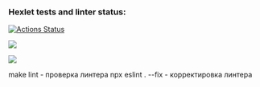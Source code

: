 ### Hexlet tests and linter status:
[![Actions Status](https://github.com/AngelinaMes/frontend-project-44/actions/workflows/hexlet-check.yml/badge.svg)](https://github.com/AngelinaMes/frontend-project-44/actions)

<a href="https://codeclimate.com/github/AngelinaMes/frontend-project-44/maintainability"><img src="https://api.codeclimate.com/v1/badges/6b05e50e62ed4a5c0b67/maintainability" /></a>

<a href="https://codeclimate.com/github/AngelinaMes/frontend-project-44/test_coverage"><img src="https://api.codeclimate.com/v1/badges/6b05e50e62ed4a5c0b67/test_coverage" /></a>

make lint - проверка линтера
npx eslint . --fix - корректировка линтера
